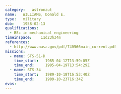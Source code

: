 ```yaml
---
category:	astronaut
name:	WILLIAMS, Donald E.
type:	military
dob:	1958-02-13
qualifications:
  - BSc in mechanical engineering
timeinspace:	11d23h34m
references:
  - http://www.nasa.gov/pdf/740566main_current.pdf
missions:
  - name: STS-51-D
    time_start:   1985-04-12T13:59:05Z
    time_end:     1985-04-19T13:54:29Z
  - name: STS-34
    time_start:   1989-10-18T16:53:40Z
    time_end:     1989-10-23T16:34Z
evas:
---
```

